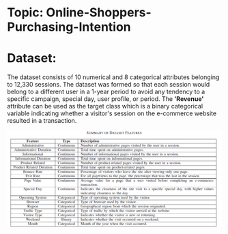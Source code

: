 ﻿# Topic: Online-Shoppers-Purchasing-Intention

# Dataset:

The dataset consists of 10 numerical and 8 categorical attributes belonging to 12,330 sessions. 
The dataset was formed so that each session
would belong to a different user in a 1-year period to avoid
any tendency to a specific campaign, special day, user
profile, or period.
The **'Revenue'** attribute can be used as the target class which is a binary categorical variable indicating
whether a visitor's session on the e-commerce website resulted in a transaction.

![Dataset features](dataset_features.png)
